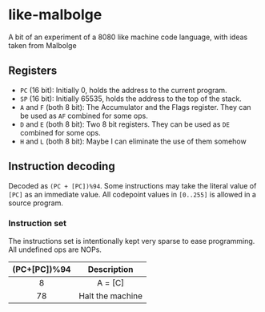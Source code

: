 # like-malbolge
A bit of an experiment of a 8080 like machine code language, with ideas taken from Malbolge
## Registers
* `PC` (16 bit): Initially 0, holds the address to the current program.
* `SP` (16 bit): Initially 65535, holds the address to the top of the stack.
* `A` and `F` (both 8 bit): The Accumulator and the Flags register. They can be used as `AF` combined for some ops.
* `D` and `E` (both 8 bit): Two 8 bit registers. They can be used as `DE` combined for some ops.
* `H` and `L` (both 8 bit): Maybe I can eliminate the use of them somehow

## Instruction decoding
Decoded as `(PC + [PC])%94`. Some instructions may take the literal value of `[PC]` as an immediate value. All codepoint values in `[0..255]` is allowed in a source program.

### Instruction set
The instructions set is intentionally kept very sparse to ease programming. All undefined ops are NOPs.

| (PC+[PC])%94 | Description |
| :----------: | :---------: |
|      8       |   A = [C]   |
|      78      | Halt the machine |
